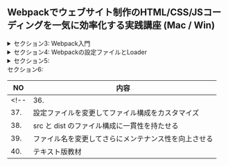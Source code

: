 ## Webpackでウェブサイト制作のHTML/CSS/JSコーディングを一気に効率化する実践講座 (Mac / Win)

<details>
<summary>セクション3: Webpack入門</summary>

| NO | 内容 |
| ---- | ---- |
| 18. | NVMのインストールに失敗する場合 |
| 19. | Node.jsのインストール |
| 20. | Windows / Node.jsのインストール |
| 21. | Webpack 5 について |
| 22. | プロジェクトの新規作成とパッケージのインストール |
| 23. | Webpackを使用した初めてのビルド |
| 24. | 自作モジュールをWebpackでビルドする |
| 25. | テキスト版教材 |

</details>

<details>
<summary>セクション4: Webpackの設定ファイルとLoader</summary>

| NO | 内容 |
| ---- | ---- |
| 26. | 出力されたJavascriptを使用してみる |
| 27. | Webpackの設定ファイルを作成する |
| 28. | css-loaderでCSSを読み込む |
| 29. | style-loaderでCSSのスタイルを適応させる |
| 30. | 変更内容をGitにコミット |
| 31. | テキスト版教材 |

</details>

<details>
<summary>セクション5: </summary>

| NO | 内容 |
| ---- | ---- |
| 32. | style-loaderの問題点と解決方法 |
| 33. | プラグインをインストールしてCSSを別ファイルに出力する |
| 34. | プラグインでHTMLを自動生成する |
| 35. | テキスト版教材 |

</details>
<summary>セクション6: </summary>

| NO | 内容 |
| ---- | ---- |
<!-- | 36. | 不要なファイルを自動的に削除する |
| 37. | 設定ファイルを変更してファイル構成をカスタマイズ |
| 38. | src と dist のファイル構成に一貫性を持たせる |
| 39. | ファイル名を変更してさらにメンテナンス性を向上させる |
| 40. | テキスト版教材 | -->

</details>
